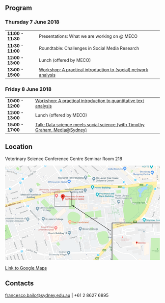 ## Program

### Thursday 7 June 2018

| | | |
|-|-|-|
|__11:00 - 11:30__| Presentations: What we are working on @ MECO|
|__11:30 - 11:00__| Roundtable: Challenges in Social Media Research|
|__12:00 - 13:00__| Lunch (offered by MECO)|
|__13:00 - 15:00__| [Workshop: A practical introduction to (social) network analysis](sna.md)|

### Friday 8  June 2018

| | | |
|-|-|-|
|__10:00 - 12:00__| [Workshop: A practical introduction to quantitative text analysis](nlp.md)|
|__12:00 - 13:00__| Lunch (offered by MECO)|
|__15:00 - 17:00__| [Talk: Data science meets social science (with Timothy Graham, Media@Sydney)](https://www.eventbrite.com.au/e/mediasydney-data-science-meets-social-science-tickets-45085238161) |

## Location

Veterinary Science Conference Centre Seminar Room 218

![map](/img/map.png)

[Link to Google Maps](https://goo.gl/maps/BkeR6SotThk)

## Contacts

francesco.bailo@sydney.edu.au | +61 2 8627 6895

